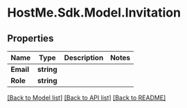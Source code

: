 # HostMe.Sdk.Model.Invitation
## Properties

Name | Type | Description | Notes
------------ | ------------- | ------------- | -------------
**Email** | **string** |  | 
**Role** | **string** |  | 

[[Back to Model list]](../README.md#documentation-for-models) [[Back to API list]](../README.md#documentation-for-api-endpoints) [[Back to README]](../README.md)

